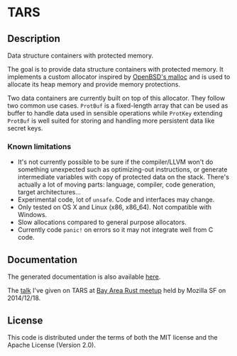 # TARS

## Description

Data structure containers with protected memory.

The goal is to provide data structure containers with protected memory. It implements a custom allocator inspired by [OpenBSD's malloc](http://www.openbsd.org/cgi-bin/man.cgi?query=malloc&arch=default&manpath=OpenBSD-current) and is used to allocate its heap memory and provide memory protections.

Two data containers are currently built on top of this allocator. They follow two common use cases. `ProtBuf` is a fixed-length array that can be used as buffer to handle data used in sensible operations while `ProtKey` extending `ProtBuf` is well suited for storing and handling more persistent data like secret keys.


### Known limitations

* It's not currently possible to be sure if the compiler/LLVM won't do something unexpected such as optimizing-out instructions, or generate intermediate variables with copy of protected data on the stack. There's actually a lot of moving parts: language, compiler, code generation, target architectures...
* Experimental code, lot of `unsafe`. Code and interfaces may change.
* Only tested on OS X and Linux (x86, x86_64). Not compatible with Windows.
* Slow allocations compared to general purpose allocators.
* Currently code `panic!` on errors so it may not integrate well from C code.


## Documentation

The generated documentation is also available [here](http://seb.dbzteam.org/rs/tars/tars/).

The [talk](https://github.com/seb-m/tars/raw/master/rust-meetup-122014/rust-meetup-122014-tars.pdf) I've given on TARS at [Bay Area Rust meetup](https://air.mozilla.org/bay-area-rust-meetup-december-2014/) held by Mozilla SF on 2014/12/18.


## License

This code is distributed under the terms of both the MIT license and the Apache License (Version 2.0).
